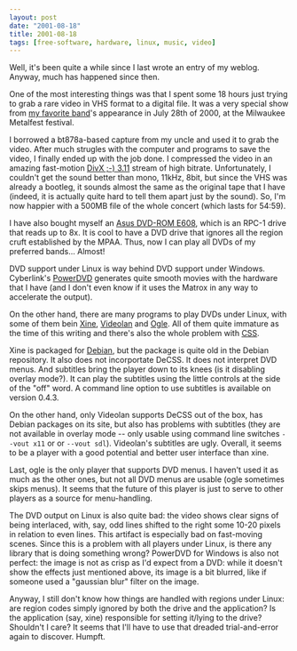 ```yaml
---
layout: post
date: "2001-08-18"
title: 2001-08-18
tags: [free-software, hardware, linux, music, video]
---
```

Well, it's been quite a while since I last wrote an entry of my
weblog. Anyway, much has happened since then.

One of the most interesting things was that I spent some 18 hours
just trying to grab a rare video in VHS format to a digital file.
It was a very special show from
[my favorite band](http://www.opeth.com)'s appearance in July 28th
of 2000, at the Milwaukee Metalfest festival.

I borrowed a bt878a-based capture from my uncle and used it to grab
the video. After much strugles with the computer and programs to
save the video, I finally ended up with the job done. I compressed
the video in an amazing fast-motion
[DivX ;-) 3.11](http://www.divx.com) stream of high bitrate.
Unfortunately, I couldn't get the sound better than mono, 11kHz,
8bit, but since the VHS was already a bootleg, it sounds almost the
same as the original tape that I have (indeed, it is actually quite
hard to tell them apart just by the sound). So, I'm now happier
with a 500MB file of the whole concert (which lasts for 54:59).

I have also bought myself an
[Asus DVD-ROM E608](http://www.asus.com/), which is an RPC-1 drive
that reads up to 8x. It is cool to have a DVD drive that ignores
all the region cruft established by the MPAA. Thus, now I can play
all DVDs of my preferred bands... Almost!

DVD support under Linux is way behind DVD support under Windows.
Cyberlink's [PowerDVD](http://www.gocyberlink.com/) generates quite
smooth movies with the hardware that I have (and I don't even know
if it uses the Matrox in any way to accelerate the output).

On the other hand, there are many programs to play DVDs under
Linux, with some of them bein [Xine](http://xine.sourceforge.net/),
[Videolan](http://www.videolan.org/) and
[Ogle](http://www.dtek.chalmers.se/groups/dvd/). All of them quite
immature as the time of this writing and there's also the whole
problem with [CSS](http://www.lemuria.org/DeCSS/).

Xine is packaged for [Debian](http://www.debian.org/), but the
package is quite old in the Debian repository. It also does not
incorportate DeCSS. It does not interpret DVD menus. And subtitles
bring the player down to its knees (is it disabling overlay mode?).
It can play the subtitles using the little controls at the side of
the "off" word. A command line option to use subtitles is available
on version 0.4.3.

On the other hand, only Videolan supports DeCSS out of the box, has
Debian packages on its site, but also has problems with subtitles
(they are not available in overlay mode -- only usable using
command line switches `--vout x11` or or `--vout sdl`). Videolan's
subtitles are ugly. Overall, it seems to be a player with a good
potential and better user interface than xine.

Last, ogle is the only player that supports DVD menus. I haven't
used it as much as the other ones, but not all DVD menus are usable
(ogle sometimes skips menus). It seems that the future of this
player is just to serve to other players as a source for
menu-handling.

The DVD output on Linux is also quite bad: the video shows clear
signs of being interlaced, with, say, odd lines shifted to the
right some 10-20 pixels in relation to even lines. This artifact is
especially bad on fast-moving scenes. Since this is a problem with
all players under Linux, is there any library that is doing
something wrong? PowerDVD for Windows is also not perfect: the
image is not as crisp as I'd expect from a DVD: while it doesn't
show the effects just mentioned above, its image is a bit blurred,
like if someone used a "gaussian blur" filter on the image.

Anyway, I still don't know how things are handled with regions
under Linux: are region codes simply ignored by both the drive and
the application? Is the application (say, xine) responsible for
setting it/lying to the drive? Shouldn't I care? It seems that I'll
have to use that dreaded trial-and-error again to discover.
Humpft.
